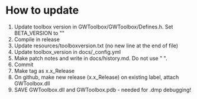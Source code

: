 # How to update
1. Update toolbox version in GWToolbox/GWToolbox/Defines.h. Set BETA_VERSION to ""
2. Compile in release
3. Update resources/toolboxversion.txt (no new line at the end of file)
4. Update toolbox_version in docs/_config.yml
5. Make patch notes and write in docs/history.md. Do not use " ".
6. Commit
7. Make tag as x.x_Release
8. On github, make new release (x.x_Release) on existing label, attach GWToolbox.dll
9. SAVE GWToolbox.dll and GWToolbox.pdb - needed for .dmp debugging!
